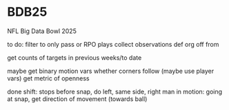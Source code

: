 # BDB25
NFL Big Data Bowl 2025

to do:
filter to only pass or RPO plays
collect observations
  def org
  off from

get counts of targets in previous weeks/to date

maybe
get binary motion vars
whether corners follow (maybe use player vars)
get metric of openness

done
shift: stops before snap, do left, same side, right
man in motion: going at snap, get direction of movement (towards ball)